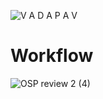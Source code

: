 ![V A D A P A V](https://user-images.githubusercontent.com/57487500/94778619-3e24f100-03e3-11eb-8070-48651f2f29e1.jpg)


# Workflow 
![OSP review 2 (4)](https://user-images.githubusercontent.com/57487500/101276492-30209180-37d3-11eb-8954-43d97d9ee789.png)

